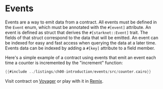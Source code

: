 # Events

Events are a way to emit data from a contract. All events must be defined in the `Event` enum, which must be annotated with the `#[event]` attribute.
An event is defined as struct that derives the `#[starknet::Event]` trait. The fields of that struct correspond to the data that will be emitted. An event can be indexed for easy and fast access when querying the data at a later time. Events data can be indexed by adding a `#[key]` attribute to a field member.

Here's a simple example of a contract using events that emit an event each time a counter is incremented by the "increment" function:

```rust
{{#include ../listings/ch00-introduction/events/src/counter.cairo}}
```
Visit contract on [Voyager](https://goerli.voyager.online/contract/0x022e3B59518EA04aBb5da671ea04ecC3a154400f226d2Df38eFE146741b9E2F6) or play with it in [Remix](https://remix.ethereum.org/?#activate=Starknet&url=https://github.com/NethermindEth/StarknetByExample/blob/main/listings/ch00-introduction/events/src/counter.cairo).
